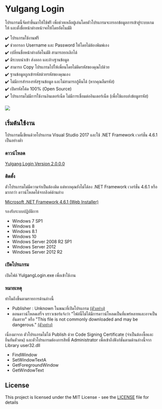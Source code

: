 # Yulgang Login
โปรแกรมนี้จัดทำขึ้นมาให้ใช้ฟรี เพื่อช่วยเหลือผู้เล่นโดยตัวโปรแกรมจะกรอกข้อมูลการเข้าสู่ระบบเกมให้ และตั้งชื่อหน้าต่างหน้าจอให้โดยอัตโนมัติ


✔️ โปรแกรมใช้งานฟรี\
✔️ ช่วยกรอก Username และ Password ให้โดยไม่ต้องพิมพ์เอง\
✔️ เปลี่ยนชื่อหน้าต่างอัตโนมัติ สามารถยกเลิกได้\
✔️ มีระบบนำเข้า ส่งออก และล้างฐานข้อมูล\
✔️ สามารถ Copy โปรแกรมไปให้เพื่อนโดยไม่ติดรหัสของคุณไปด้วย\
✔️ ฐานข้อมูลถูกเข้ารหัสด้วยรหัสของคุณเอง\
✔️ ไม่มีการสำรองรหัสฐานข้อมูล และไม่สามารถกู้คืนได้ (หากคุณลืมรหัส)\
✔️ เปิดรหัสโค้ด 100% (Open Source)\
✔️ โปรแกรมไม่มีการใช้งานอินเตอร์เน็ต ไม่มีการเชื่อมต่ออินเตอร์เน็ต (เพื่อใช้แอบส่งข้อมูลรหัส)
<br/>
<br/>
![](https://i.imgur.com/BzPRHmB.png)
## เริ่มต้นใช้งาน

โปรแกรมนี้เขียนด้วยโปรแกรม Visual Studio 2017 และใช้ .NET Framework เวอร์ชั่น 4.6.1 เป็นอย่างต่ำ
### ดาวน์โหลด
[Yulgang Login Version 2.0.0.0](https://github.com/meawmuay/yulgang-login/releases/download/v2.0.0.0/Yulgang.Login.2.0.0.0.zip "Yulgang Login Latest Version")

### ติดตั้ง
ตัวโปรแกรมไม่มีความจำเป็นต้องติด แต่หากคุณยังไม่ได้ลง .NET Framework เวอร์ชั่น 4.6.1 หรือมากกว่า ดาวน์โหลดได้จากลิงค์ด้านล่าง

[Microsoft .NET Framework 4.6.1 (Web Installer)](https://www.microsoft.com/en-us/download/details.aspx?id=49981 "Microsoft .NET Framework 4.6.1 (Web Installer)")

รองรับระบบปฏิบัติการ
- Windows 7 SP1
- Windows 8
- Windows 8.1
- Windows 10
- Windows Server 2008 R2 SP1
- Windows Server 2012
- Windows Server 2012 R2

### เปิดโปรแกรม
เปิดไฟล์ YulgangLogin.exe เพื่อเข้าใช้งาน
### หมายเหตุ
ทำไมถึงขึ้นตามรายการด้านล่างนี้
- Publisher : Unknown ในขณะที่เปิดโปรแกรม [(ตัวอย่าง)](https://i.imgur.com/peSlQDG.png "(ตัวอย่าง)")
- ตอนดาวน์โหลดเสร็จ บราวเซอร์แจ้งว่า "ไฟล์นี้ไม่ได้มีการดาวน์โหลดเป็นที่แพร่หลายและอาจเป็นอันตราย" หรือ "This file is not commonly downloaded and may be dangerous." [(ตัวอย่าง)](https://i.imgur.com/FkxEtZs.png "(ตัวอย่าง)")

เนื่องมาจาก ตัวโปรแกรมไม่ได้ Publish ด้วย Code Signing Certificate (จำเป็นต้องซื้อและยืนยันตัวตน) และตัวโปรแกรมต้องการสิทธิ์ Administrator เพื่อเข้าถึงฟังก์ชั่นตามด้านล่างนี้จาก Library user32.dll
- FindWindow
- SetWindowTextA
- GetForegroundWindow
- GetWindowText

## License

This project is licensed under the MIT License - see the [LICENSE](LICENSE) file for details
